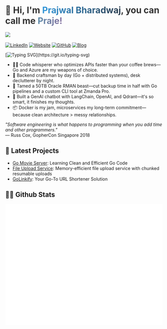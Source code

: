<h1 style="color: #333;">👋 Hi, I'm <span style="background: linear-gradient(to right, #3498db, #2c3e50); -webkit-background-clip: text; -webkit-text-fill-color: transparent; font-weight: bold;">Prajwal Bharadwaj</span>, you can call me <span style="background: linear-gradient(to right, #5D8AA8, #8674A1); -webkit-background-clip: text; -webkit-text-fill-color: transparent; font-weight: bold;">Praje!</span></h1>

![](https://komarev.com/ghpvc/?username=prajwalbharadwajbm&color=0891b2&style=for-the-badge&label=PROFILE+VIEWS)

[![LinkedIn](https://img.shields.io/badge/LinkedIn-0077B5?style=for-the-badge&logo=linkedin&logoColor=white&labelColor=0A66C2)](https://www.linkedin.com/in/prajwal-bharadwaj-bm/)
[![Website](https://img.shields.io/badge/Website-4285F4?style=for-the-badge&logo=GoogleChrome&logoColor=white&labelColor=5294E2)](https://prajwalbm.com)
[![GitHub](https://img.shields.io/badge/GitHub-181717?style=for-the-badge&logo=github&logoColor=white&labelColor=24292E)](https://github.com/prajwalbharadwajbm)
[![Blog](https://img.shields.io/badge/Blog-FF5722?style=for-the-badge&logo=blogger&logoColor=white&labelColor=E34C26)](https://blog.prajwalbm.com)

[![Typing SVG](https://readme-typing-svg.demolab.com?font=Fira+Code&pause=1000&width=1000&lines=Hello+there%2C+I'm+Prajwal!;Turning+coffee+into+Go+code+since+2023;My+APIs+are+faster+than+your+dad+jokes;I+speak+fluent+Go%2C+and+my+code+speaks+for+itself;Turning+'it+works+on+my+machine'+into+'it+works+everywhere')](https://git.io/typing-svg)

* 👨‍💻 Code whisperer who optimizes APIs faster than your coffee brews—Go and Azure are my weapons of choice.
* 🔧 Backend craftsman by day (Go + distributed systems), desk declutterer by night.
* 📀 Tamed a 50TB Oracle RMAN beast—cut backup time in half with Go pipelines and a custom CLI tool at Zmanda Pro.
* 🧠 Built a GenAI chatbot with LangChain, OpenAI, and Qdrant—it's so smart, it finishes my thoughts.
* 📦 Docker is my jam, microservices my long-term commitment—because clean architecture > messy relationships.

<p align="left">
  <i>"Software engineering is what happens to programming when you add time and other programmers."</i><br>
  — Russ Cox, GopherCon Singapore 2018
</p>

## 🚀 Latest Projects

- [Go Movie Server](https://github.com/prajwalbharadwajbm/LetsGoFurther/tree/main/greenlight): Learning Clean and Efficient Go Code
- [File Upload Service](https://github.com/prajwalbharadwajbm/GoLinkify): Memory-efficient file upload service with chunked resumable uploads
- [GoLinkify](https://github.com/prajwalbharadwajbm/GoLinkify): Your Go-To URL Shortener Solution

## 👨‍💻 Github Stats

![Metrics](/github-metrics.svg)
